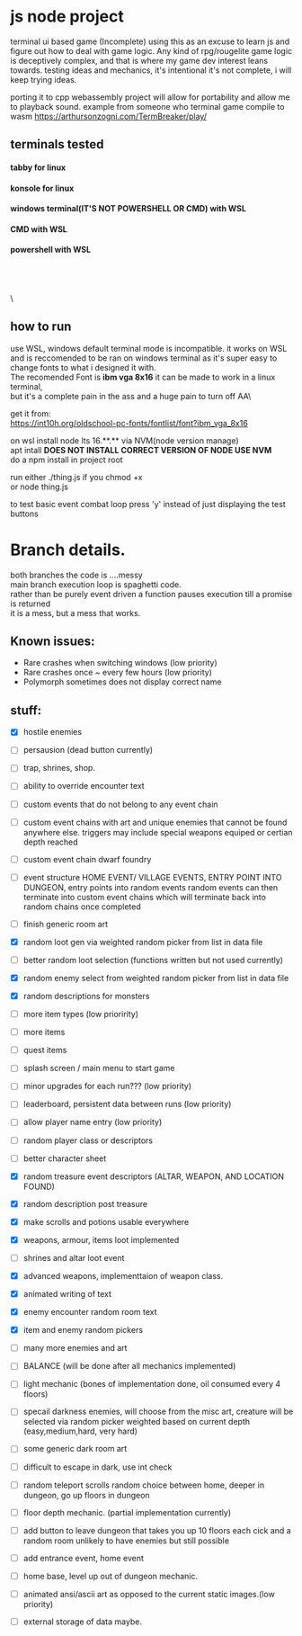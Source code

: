 # js node project
terminal ui based game (Incomplete)
using this as an excuse to learn js and figure out how to deal with game logic.
Any kind of rpg/rougelite game logic is deceptively complex, and that is where my game dev interest leans towards.
testing ideas and mechanics, it's intentional it's not complete, i will keep trying ideas.

porting it to cpp webassembly project will allow for portability and allow me to playback sound.
example from someone who terminal game compile to wasm https://arthursonzogni.com/TermBreaker/play/








## terminals tested

#### tabby for linux
#### konsole for linux
#### windows terminal(IT'S NOT POWERSHELL OR CMD) with WSL 
#### CMD with WSL 
#### powershell with WSL
\
\
\
\
## how to run
use WSL, windows default terminal mode is incompatible.
it works on WSL and is reccomended to be ran on windows terminal as it's super easy to change fonts to what i designed it with. \
The recomended Font is <b>ibm vga 8x16</b> it can be made to work in a linux terminal, \
but it's a complete pain in the ass and a huge pain to turn off AA\

get it from:\
https://int10h.org/oldschool-pc-fonts/fontlist/font?ibm_vga_8x16



on wsl install node lts 16.\*\*.\*\* via NVM(node version manage) \
apt intall <b>DOES NOT INSTALL CORRECT VERSION OF NODE USE NVM</b> \
do a npm install in project root 

run either ./thing.js if you chmod +x \
or node thing.js 

to test basic event combat loop press 'y' instead of just displaying the test buttons 

# Branch details.
both branches the code is ....messy \
main branch execution loop is spaghetti code. \
rather than be purely event driven a function pauses execution till a promise is returned \
it is a mess, but a mess that works. 

## Known issues:
- Rare crashes when switching windows (low priority)
- Rare crashes once ~ every few hours (low priority)
- Polymorph sometimes does not display correct name
## stuff:
- [X] hostile enemies 

- [ ] persausion (dead button currently)
- [ ] trap, shrines, shop.

- [ ] ability to override encounter text
- [ ] custom events that do not belong to any event chain
- [ ] custom event chains with art and unique enemies that cannot be found anywhere else. triggers may include special weapons equiped or certian depth reached
- [ ] custom event chain dwarf foundry
- [ ] event structure HOME EVENT/ VILLAGE EVENTS, ENTRY POINT INTO DUNGEON, entry points into random events random events can then terminate into custom event chains which will terminate back into random chains once completed


- [ ] finish generic room art


- [x] random loot gen via weighted random picker from list in data file
- [ ] better random loot selection (functions written but not used currently)
- [x] random enemy select from weighted random picker from list in data file
- [x] random descriptions for monsters


- [ ] more item types (low prioririty)
- [ ] more items
- [ ] quest items


- [ ] splash screen / main menu to start game
- [ ] minor upgrades for each run??? (low priority)
- [ ] leaderboard, persistent data between runs (low priority)
- [ ] allow player name entry (low priority)
- [ ] random player class or descriptors
- [ ] better character sheet


- [x] random treasure event descriptors (ALTAR, WEAPON, AND LOCATION FOUND)
- [x] random description post treasure
- [x] make scrolls and potions usable everywhere


- [x] weapons, armour, items loot implemented
- [ ] shrines and altar loot event
- [x] advanced weapons, implementtaion of weapon class.


- [x] animated writing of text
- [x] enemy encounter random room text 
- [x] item and enemy random pickers
- [ ] many more enemies and art
- [ ] BALANCE (will be done after all mechanics implemented)


- [ ] light mechanic (bones of implementation done, oil consumed every 4 floors)
- [ ] specail darkness enemies, will choose from the misc art, creature will be selected via random picker weighted based on current depth (easy,medium,hard, very hard)
- [ ] some generic dark room art
- [ ] difficult to escape in dark, use int check


- [ ] random teleport scrolls random choice between home, deeper in dungeon, go up floors in dungeon


- [ ] floor depth mechanic. (partial implementation currently)
- [ ] add button to leave dungeon that takes you up 10 floors each cick and a random room unlikely to have enemies but still possible
- [ ] add entrance event, home event
- [ ] home base, level up out of dungeon mechanic.


- [ ] animated ansi/ascii art as opposed to the current static images.(low priority)
- [ ] external storage of data maybe.
